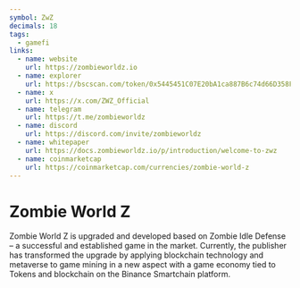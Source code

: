 ```yaml
---
symbol: ZwZ
decimals: 18
tags:
  - gamefi
links:
  - name: website
    url: https://zombieworldz.io
  - name: explorer
    url: https://bscscan.com/token/0x5445451C07E20bA1ca887B6c74d66D358F46D083
  - name: x
    url: https://x.com/ZWZ_Official
  - name: telegram
    url: https://t.me/zombieworldz
  - name: discord
    url: https://discord.com/invite/zombieworldz
  - name: whitepaper
    url: https://docs.zombieworldz.io/p/introduction/welcome-to-zwz
  - name: coinmarketcap
    url: https://coinmarketcap.com/currencies/zombie-world-z
---
```


# Zombie World Z

Zombie World Z is upgraded and developed based on Zombie Idle Defense – a successful and established game in the market. Currently, the publisher has transformed the upgrade by applying blockchain technology and metaverse to game mining in a new aspect with a game economy tied to Tokens and blockchain on the Binance Smartchain platform.
